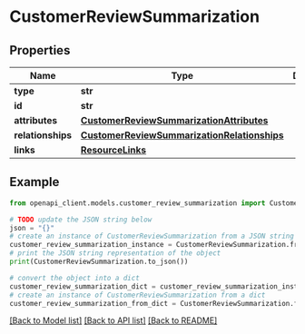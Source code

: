 # CustomerReviewSummarization


## Properties

Name | Type | Description | Notes
------------ | ------------- | ------------- | -------------
**type** | **str** |  | 
**id** | **str** |  | 
**attributes** | [**CustomerReviewSummarizationAttributes**](CustomerReviewSummarizationAttributes.md) |  | [optional] 
**relationships** | [**CustomerReviewSummarizationRelationships**](CustomerReviewSummarizationRelationships.md) |  | [optional] 
**links** | [**ResourceLinks**](ResourceLinks.md) |  | [optional] 

## Example

```python
from openapi_client.models.customer_review_summarization import CustomerReviewSummarization

# TODO update the JSON string below
json = "{}"
# create an instance of CustomerReviewSummarization from a JSON string
customer_review_summarization_instance = CustomerReviewSummarization.from_json(json)
# print the JSON string representation of the object
print(CustomerReviewSummarization.to_json())

# convert the object into a dict
customer_review_summarization_dict = customer_review_summarization_instance.to_dict()
# create an instance of CustomerReviewSummarization from a dict
customer_review_summarization_from_dict = CustomerReviewSummarization.from_dict(customer_review_summarization_dict)
```
[[Back to Model list]](../README.md#documentation-for-models) [[Back to API list]](../README.md#documentation-for-api-endpoints) [[Back to README]](../README.md)


